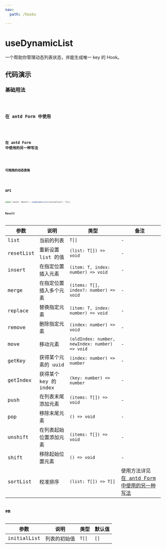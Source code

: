 ```yaml
---
nav:
  path: /hooks

---
```


# useDynamicList

一个帮助你管理动态列表状态，并能生成唯一 key 的 Hook。

## 代码演示

### 基础用法

<code src="./demo/demo1.tsx" />

### 在 antd Form 中使用

<code src="./demo/demo2.tsx" />

### 在 antd Form 中使用的另一种写法

<code src="./demo/demo3.tsx" />

### 可拖拽的动态表格

<code src="./demo/demo4.tsx" />

## API

```typescript
const result: Result = useDynamicList(initialList?: T[]);
```

### Result

| 参数      | 说明                   | 类型                                           | 备注                                                         |
| --------- | ---------------------- | ---------------------------------------------- | ------------------------------------------------------------ |
| list      | 当前的列表             | `T[]`                                          | -                                                            |
| resetList | 重新设置 list 的值     | `(list: T[]) => void`                          | -                                                            |
| insert    | 在指定位置插入元素     | `(item: T, index: number) => void`             | -                                                            |
| merge     | 在指定位置插入多个元素 | `(items: T[], index?: number) => void`         | -                                                            |
| replace   | 替换指定元素           | `(item: T, index: number) => void`             | -                                                            |
| remove    | 删除指定元素           | `(index: number) => void`                      | -                                                            |
| move      | 移动元素               | `(oldIndex: number, newIndex: number) => void` | -                                                            |
| getKey    | 获得某个元素的 uuid    | `(index: number) => number`                    | -                                                            |
| getIndex  | 获得某个 key 的 index  | `(key: number) => number`                      | -                                                            |
| push      | 在列表末尾添加元素     | `(items: T[]) => void`                         | -                                                            |
| pop       | 移除末尾元素           | `() => void`                                   | -                                                            |
| unshift   | 在列表起始位置添加元素 | `(items: T[]) => void`                         | -                                                            |
| shift     | 移除起始位置元素       | `() => void`                                   | -                                                            |
| sortList  | 校准排序               | `(list: T[]) => T[]`                           | 使用方法详见 [在 antd Form 中使用的另一种写法](#在-antd-form-中使用的另一种写法) |

### 参数

| 参数        | 说明         | 类型  | 默认值 |
| ----------- | ------------ | ----- | ------ |
| initialList | 列表的初始值 | `T[]` | `[]`   |